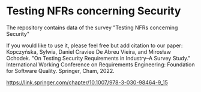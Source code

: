 # Testing NFRs concerning Security

The repository contains data of the survey "Testing NFRs concerning Security"

If you would like to use it, please feel free but add citation to our paper:
Kopczyńska, Sylwia, Daniel Craviee De Abreu Vieira, and Mirosław Ochodek. 
"On Testing Security Requirements in Industry–A Survey Study." 
International Working Conference on Requirements Engineering: Foundation for Software Quality. Springer, Cham, 2022.

https://link.springer.com/chapter/10.1007/978-3-030-98464-9_15

